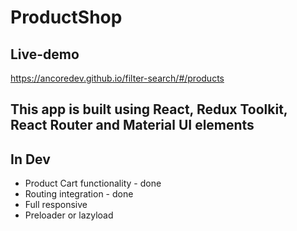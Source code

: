 # ProductShop
## Live-demo
https://ancoredev.github.io/filter-search/#/products

## This app is built using React, Redux Toolkit, React Router and Material UI elements

## In Dev
- Product Cart functionality - done
- Routing integration - done
- Full responsive
- Preloader or lazyload
